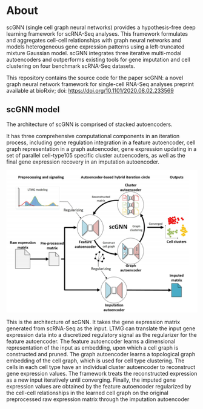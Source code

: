 # About
scGNN (single cell graph neural networks) provides a hypothesis-free deep learning framework for scRNA-Seq analyses. This framework formulates and aggregates cell-cell relationships with graph neural networks and models heterogeneous gene expression patterns using a left-truncated mixture Gaussian model. scGNN integrates three iterative multi-modal autoencoders and outperforms existing tools for gene imputation and cell clustering on four benchmark scRNA-Seq datasets.

This repository contains the source code for the paper scGNN: a novel graph neural network framework for single-cell RNA-Seq analyses preprint available at bioRxiv; doi: https://doi.org/10.1101/2020.08.02.233569

## scGNN model
The architecture of scGNN is comprised of stacked autoencoders.

It has three comprehensive computational components in an iteration process, including gene regulation integration in a feature autoencoder, cell graph representation in a graph autoencoder, gene expression updating in a set of parallel cell-type105 specific cluster autoencoders, as well as the final gene expression recovery in an imputation
autoencoder.

![image](https://raw.githubusercontent.com/hurraygong/scGNN/master/pictures/overview.jpg)

This is the architecture of scGNN. It takes the gene expression matrix generated from scRNA-Seq as the input. LTMG can translate the input gene expression data into a discretized regulatory signal as the regularizer for the feature autoencoder. The feature autoencoder learns a dimensional representation of the input as embedding, upon which a cell graph is constructed and pruned. The graph autoencoder learns a topological graph embedding of the cell graph, which is used for cell type clustering. The cells in each cell type have an individual cluster autoencoder to reconstruct gene expression values. The framework treats the reconstructed expression as a new input iteratively until converging. Finally, the imputed gene expression values are obtained by the feature autoencoder regularized by the cell-cell relationships in the learned cell graph on the original preprocessed raw expression matrix through the imputation autoencoder

